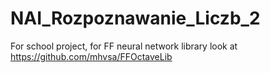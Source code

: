# NAI_Rozpoznawanie_Liczb_2
For school project, for FF neural network library look at https://github.com/mhvsa/FFOctaveLib
